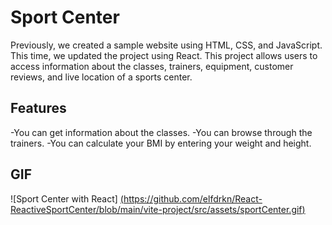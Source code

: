 # Sport Center

Previously, we created a sample website using HTML, CSS, and JavaScript. This time, we updated the project using React.
This project allows users to access information about the classes, trainers, equipment, customer reviews, and live location of a sports center.

## Features

-You can get information about the classes.
-You can browse through the trainers.
-You can calculate your BMI by entering your weight and height.

## GIF

![Sport Center with React] [(https://github.com/elfdrkn/React-ReactiveSportCenter/blob/main/vite-project/src/assets/sportCenter.gif)](https://raw.githubusercontent.com/elfdrkn/React-ReactiveSportCenter/refs/heads/main/vite-project/src/assets/sportCenter.gif)
